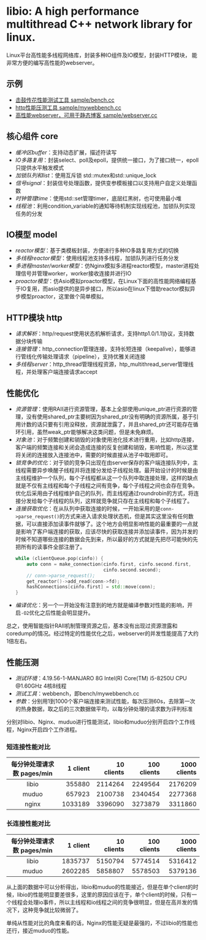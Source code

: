 # libio: A high performance multithread C++ network library for linux.
Linux平台高性能多线程网络库，封装多种IO组件及IO模型，封装HTTP模块， 能非常方便的编写高性能的webserver。

## 示例

* [击鼓传花性能测试工具 sample/bench.cc](sample/bench.cc)
* [http性能压测工具 sample/mywebbench.cc](sample/mywebbench.cc)
* [高性能webserver，可用于静态博客 sample/webserver.cc](sample/webserver.cc)

## 核心组件 core
* _缓冲区buffer_：支持动态扩展，描述符读写
* _IO多路复用_：封装select、poll及epoll，提供统一接口，为了接口统一，epoll只提供水平触发模式
* _加锁队列和list_：使用互斥锁 std::mutex和std::unique_lock
* _信号signal_：封装信号处理函数，提供变参模板接口以支持用户自定义处理函数
* _时钟管理time_：使用std::set管理timer，底层红黑树，也可使用最小堆
* _线程池_：利用condition_variable的通知等待机制实现线程池，加锁队列实现任务的分发

## IO模型 model
* _reactor模型_：基于类模板封装，方便进行多种IO多路复用方式的切换
* _多线程reactor模型_：使用线程池支持多线程，加锁队列进行任务分发
* _多进程master/worker模型_：仿Nginx模拟多进程reactor模型，master进程处理信号并管理worker，worker接收连接并进行IO
* _proactor模型_：仿Asio模拟proactor模型，在Linux下面的高性能网络编程基于IO复用，而asio提供的是异步接口，所以asio在linux下借助reactor模拟异步模型proactor，这里做个简单模拟。

## HTTP模块 http
* _请求解析_：http/request使用状态机解析请求，支持http1.0/1.1协议，支持数据分块传输
* _连接管理_：http_connection管理连接，支持长短连接（keepalive），能够进行管线化传输处理请求（pipeline），支持优雅关闭连接
* _多线程server_：http_thread管理线程资源，htp_multithread_server管理线程，并处理客户端连接请求accept

## 性能优化

* _资源管理_：使用RAII进行资源管理，基本上全部使用unique_ptr进行资源的管理，没有使用shared_ptr主要树因为shared_ptr没有明确的资源所属，基于引用计数的话只要有引用没释放，资源就泄露了，并且shared_ptr还可能存在循环引用，虽然weak_ptr能够解决这类问题，但是未免麻烦。
* _对象池_：对于频繁创建和销毁的对象使用池化技术进行重用，比如http连接，客户端的频繁连接和关闭会造成连接的反复创建和销毁，影响性能，所以这里将关闭的连接放入连接池中，需要的时候直接从池子中取用即可。
* _锁竞争的优化_：对于锁的竞争只出现在由server保存的客户端连接队列中，主线程需要异步唤醒子线程并将连接分发给子线程处理。最开始设计的时候是由主线程维护一个队列，每个子线程都从这一个队列中取连接处理，这样的缺点就是不仅有主线程和每个子线程之间有竞争，每个子线程之间也会存在竞争。优化后采用由子线程维护自己的队列，而主线程通过roundrobin的方式，将连接分发给每个子线程的队列，这样就竞争就只存在主线程和每个子线程了。
* _连接获取优化_：在从队列中获取连接的时候，一开始采用的是`conn->parse_request()`的方式来进入请求处理状态机，但是其实这里没有任何数据，可以直接添加读事件就够了。这个地方会明显影响性能的最重要的一点就是影响了客户端连接的获取，应该尽快的获取连接并添加读事件，因为并发的时候不知道哪些连接的数据会先到来，所以最好的方式就是先把尽可能快的先把所有的读事件全部注册了。
    ```c++
    while (clientQueue.pop(cinfo)) {
        auto conn = make_connection(cinfo.first, cinfo.second.first,
                                    cinfo.second.second);
        // conn->parse_request();
        get_reactor()->add_read(conn->fd);
        hashConnections[cinfo.first] = std::move(conn);
    }
    ```
* _编译优化_：另一个一开始没有注意到的地方就是编译参数对性能的影响，开启`-O2`优化之后性能会明显提升。

总之，使用智能指针RAII机制管理资源之后，基本没有出现过资源泄露和coredump的情况。经过特定的性能优化之后，webserver的并发性能提高了大约1倍左右。

## 性能压测
* _测试环境_：4.19.56-1-MANJARO 8G Intel(R) Core(TM) i5-8250U CPU @1.60GHz 4核8线程
* _测试工具_：webbench，即bench/mywebbench.cc
* _参数_：分别用1到1000个客户端连接来测试性能，每次压测60s，去除第一次的热身数据，取之后的三次数据做平均，以每分钟处理的请求数为评判标准

分别对libio、Nginx、muduo进行性能测试，libio和muduo分别开启四个工作线程，Nginx开启四个工作进程。

### 短连接性能对比

| 每分钟处理请求数 pages/min | 1 client | 10 clients | 100 clients | 1000 clients |
|:--------------------------:|---------:|-----------:|------------:|-------------:|
|           libio            |   355880 |    2114264 |     2249564 |      2176209 |
|           muduo            |   657923 |    2100738 |     2340454 |      2277368 |
|           nginx            |  1033189 |    3396090 |     3273879 |      3311860 |

### 长连接性能对比

| 每分钟处理请求数 pages/min | 1 client | 10 clients | 100 clients | 1000 clients |
|:--------------------------:|---------:|-----------:|------------:|-------------:|
|           libio            |  1835737 |    5150794 |     5774514 |      5316412 |
|           muduo            |  2602285 |    5858807 |     5578503 |      5379136 |

从上面的数据中可以分析得出，libio和muduo的性能接近，但是在单个client的时候，libio的性能明显要差很多，这里的原因应该在于，单个client的时候，只有一个线程会处理io事件，所以主线程和io线程之间的竞争很明显，但是在高并发的情况下，这种竞争就比较微弱了。

单纯从性能对比的角度来看的话，Nginx的性能无疑是最强的，不过libio的性能也还行，接近muduo的性能。